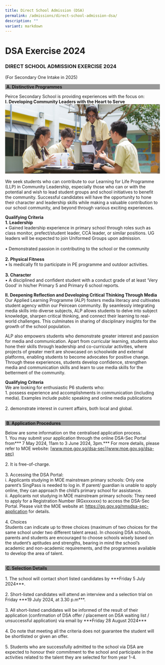 ```yaml
---
title: Direct School Admission (DSA)
permalink: /admissions/direct-school-admission-dsa/
description: ""
variant: markdown
---
```

# **DSA Exercise 2024**

### DIRECT SCHOOL ADMISSION EXERCISE 2024  
(For Secondary One Intake in 2025)

<div style="background-color: #999999;">&nbsp;<b>A. Distinctive Programmes</b></div>

Peirce Secondary School is providing experiences with the focus on:<br>
**I. Developing Community Leaders with the Heart to Serve**
![](/images/DSA.jpg)

We seek students who can contribute to our Learning for Life Programme (LLP) in Community Leadership, especially those who can or with the potential and wish to lead student groups and school initiatives to benefit the community. Successful candidates will have the opportunity to hone their character and leadership skills while making a valuable contribution to our school community, and beyond through various exciting experiences.
<br>

**Qualifying Criteria**<br>
**1.	Leadership**<br>
•	Gained leadership experience in primary school through roles such as class monitor, prefect/student leader, CCA leader, or similar positions. UG leaders will be expected to join Uniformed Groups upon admission.<br><br>
•	Demonstrated passion in contributing to the school or the community<br><br>
**2.	Physical Fitness**<br>
•	Is medically fit to participate in PE programme and outdoor activities.<br><br>
**3.	Character**<br>
•	A disciplined and confident student with a conduct grade of at least ‘Very Good’ in his/her Primary 5 and Primary 6 school reports.


**II. Deepening Reflection and Developing Critical Thinking Through Media**<br>
Our Applied Learning Programme (ALP) fosters media literacy and cultivates student agency within our Peircean community. By seamlessly integrating media skills into diverse subjects, ALP allows students to delve into subject knowledge, sharpen critical thinking, and connect their learning to real-world challenges. This culminates in sharing of disciplinary insights for the growth of the school population. 

ALP also empowers students who demonstrate greater interest and passion for media and communication. Apart from curricular learning, students also hone their skills through leadership and co-curricular activities, where projects of greater merit are showcased on schoolwide and external platforms, enabling students to become advocates for positive change. Through these experiences, students develop confidence, strengthen media and communication skills and learn to use media skills for the betterment of the community.<br>

**Qualifying Criteria**<br>
We are looking for enthusiastic P6 students who:<br>1. possess experience and accomplishments in communication (including media). Examples include public speaking and online media publications<br><br>2. demonstrate interest in current affairs, both local and global.<br><br>

<div style="background-color: #999999;">&nbsp;<b>B. Application Procedures</b></div>

Below are some information on the centralised application process.<br> 1.	You may submit your application through the online DSA-Sec Portal from*** 7 May 2024, 11am to 3 June 2024, 3pm.*** For more details, please refer to MOE website: [www.moe.gov.sg/dsa-sec](www.moe.gov.sg/dsa-sec)<br><br>2.	It is free-of-charge. <br><br>3.	Accessing the DSA Portal:<br>
i.	Applicants studying in MOE mainstream primary schools: Only one parent’s SingPass is needed to log in. If parent/ guardian is unable to apply online, they can approach the child’s primary school for assistance.<br> 
ii.	Applicants not studying in MOE mainstream primary schools: They need to apply for a Registration Number (RGxxxxxxx) to access the DSA-Sec Portal. Please visit the MOE website at: https://go.gov.sg/nmsdsa-sec-application for details.<br><br>4.	Choices <br>
Students can indicate up to three choices (maximum of two choices for the same school under two different talent areas). In choosing DSA schools, parents and students are encouraged to choose schools wisely based on the student’s aptitudes and strengths, bearing in mind the school’s academic and non-academic requirements, and the programmes available to develop the area of talent.<br><br>


<div style="background-color: #999999;">&nbsp;<b>C. Selection Details</b></div><br>
1.	The school will contact short listed candidates by ***Friday 5 July 2024***.<br><br>2.	Short-listed candidates will attend an interview and a selection trial on Friday ***19 July 2024, at 3.30 p.m***.<br><br>3.	All short-listed candidates will be informed of the result of their application (confirmation of DSA offer / placement on DSA waiting list / unsuccessful application) via email by ***Friday 28 August 2024***<br><br>4.	Do note that meeting all the criteria does not guarantee the student will be shortlisted or given an offer. <br><br>5. Students who are successfully admitted to the school via DSA are expected to honour their commitment to the school and participate in the activities related to the talent they are selected for from year 1-4.